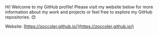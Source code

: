Hi! Welcome to my GitHub profile! Please visit my website below for more information about my work and projects or feel free to explore my GitHub repositories. 😊

Website: [https://zoccoler.github.io/](https://zoccoler.github.io/)
